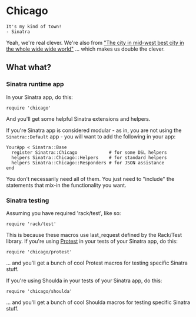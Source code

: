 # Chicago

    It's my kind of town!
    - Sinatra

Yeah, we're real clever. We're also from ["The city in mid-west best city in the whole wide wide world"](http://www.azlyrics.com/lyrics/lupefiasco/gogogadgetflow.html) ... which makes us double the clever.

## What what?

### Sinatra runtime app

In your Sinatra app, do this:

    require 'chicago'

And you'll get some helpful Sinatra extensions and helpers.

If you're Sinatra app is considered modular - as in, you are not using the `Sinatra::Default` app - you will want to add the following in your app:

    YourApp < Sinatra::Base
      register Sinatra::Chicago            # for some DSL helpers
      helpers Sinatra::Chicago::Helpers    # for standard helpers
      helpers Sinatra::Chicago::Responders # for JSON assistance
    end

You don't necessarily need all of them. You just need to "include" the statements that mix-in the functionality you want.

### Sinatra testing

Assuming you have required 'rack/test', like so:

    require 'rack/test'

This is because these macros use last_request defined by the Rack/Test library. If you're using [Protest](http://github.com/thumblemonks/protest) in your tests of your Sinatra app, do this:

    require 'chicago/protest'

... and you'll get a bunch of cool Protest macros for testing specific Sinatra stuff.

If you're using Shoulda in your tests of your Sinatra app, do this:

    require 'chicago/shoulda'

... and you'll get a bunch of cool Shoulda macros for testing specific Sinatra stuff.
